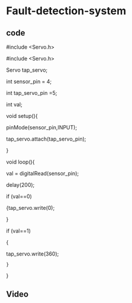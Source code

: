 # Fault-detection-system
## code
#include <Servo.h>

#include <Servo.h>

Servo tap_servo;

int sensor_pin = 4; 

int tap_servo_pin =5;

int val;

void setup(){

  pinMode(sensor_pin,INPUT);
  
  tap_servo.attach(tap_servo_pin);
  
}

void loop(){

  val = digitalRead(sensor_pin);
  
  delay(200);
  
  if (val==0)
  
  {tap_servo.write(0);
  
  }
  
  if (val==1)
  
  {
  
  tap_servo.write(360);
  
    }
}
## Video


